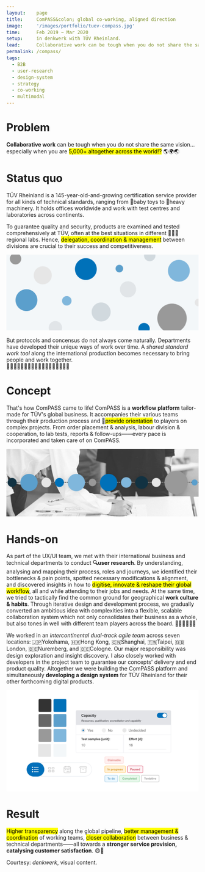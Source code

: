 ```yaml
---
layout:    page
title:     ComPASS&colon; global co-working, aligned direction
image:     '/images/portfolio/tuev-compass.jpg'
time:      Feb 2019 ~ Mar 2020
setup:     in denkwerk with TÜV Rheinland.
lead:      Collaborative work can be tough when you do not share the same vision… especially when you are 5,000+ altogether across the world!?
permalink: /compass/
tags:
  - B2B
  - user-research
  - design-system
  - strategy
  - co-working
  - multimodal
---
```


# Problem
**Collaborative work** can be tough when you do not share the same vision… especially when you are <mark>5,000+ altogether across the world!?</mark> 🌎🌍🌏

# Status quo
TÜV Rheinland is a 145-year-old-and-growing certification service provider for all kinds of technical standards, ranging from 🧸baby toys to 🚜heavy machinery. It holds offices worldwide and work with test centres and laboratories across continents.

To guarantee quality and security, products are examined and tested comprehensively at TÜV, often at the best situations in different 👨🏻‍🔬regional labs. Hence, <mark>delegation, coordination & management</mark> between divisions are crucial to their success and competitiveness.

![Scattered locations and unaligned workflow makes global coordination difficult](/images/portfolio/tuev-compass-globar-cowork.png)

But protocols and concensus do not always come naturally. Departments have developed their unique ways of work over time. A *shared standard work tool* along the international production becomes necessary to bring people and work together.  
🙋🏾‍♀️🙋🏻‍♂️🙋🏼‍♀️🙋🏾‍♂️🙋🏻‍♀️🙋🏼‍♂️

# Concept
That's how ComPASS came to life! ComPASS is a **workflow platform** tailor-made for TÜV's global business. It accompanies their various teams through their production process and 🧭<mark>provide orientation</mark> to players on complex projects. From order placement & analysis, labour division & cooperation, to lab tests, reports & follow-ups——every pace is incorporated and taken care of on ComPASS.

![Scattered locations and unaligned workflow makes global coordination difficult](/images/portfolio/tuev-compass-alignment.png)

# Hands-on
As part of the UX/UI team, we met with their international business and technical departments to conduct **🔍user research**. By understanding, analysing and mapping their process, roles and journeys, we identified their bottlenecks & pain points, spotted necessary modifications & alignment, and discovered insights in how to <mark>digitise, innovate & reshape their global workflow</mark>, all and while attending to their jobs and needs. At the same time, we tried to tactically find the common ground for geographical **work culture & habits**. Through iterative design and development process, we gradually converted an ambitious idea with complexities into a flexible, scalable collaboration system which not only consolidates their business as a whole, but also tones in well with different team players across the board. ⛹🏻‍♀️⛹🏽‍♂️

We worked in an *intercontinental dual-track agile team* across seven locations: 🇯🇵Yokohama, 🇭🇰Hong Kong, 🇨🇳Shanghai, 🇹🇼Taipei, 🇬🇧London, 🇩🇪Nuremberg, and 🇩🇪Cologne. Our major responsibility was design exploration and insight discovery. I also closely worked with developers in the project team to guarantee our concepts' delivery and end product quality. Altogether we were building the ComPASS platform and simultaneously **developing a design system** for TÜV Rheinland for their other forthcoming digital products.

![Design system for TÜV Rheinland](/images/portfolio/tuev-compass-design-system.png)

# Result
<mark>Higher transparency</mark> along the global pipeline, <mark>better management & coordination</mark> of working teams, <mark>closer collaboration</mark> between business & technical departments——all towards a **stronger service provision, catalysing customer satisfaction**. 😄🧭

<div class="extras" markdown="1">
Courtesy: <i>denkwerk</i>, visual content.
</div>


<!--- Short description
***

To better administer business process and maintain higher transparency along the production pipeline across the globe, ComPASS platform innovates the internal coordination in TÜV Rheinland by bringing business and technical departments in closer collaboration, strengthening service competitiveness and catalysing customer satisfaction.
--->
